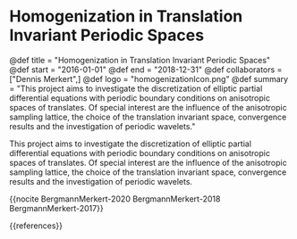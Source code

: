 # Homogenization in Translation Invariant Periodic Spaces

@def title = "Homogenization in Translation Invariant Periodic Spaces"
@def start = "2016-01-01"
@def end = "2018-12-31"
@def collaborators = ["Dennis Merkert",]
@def logo = "homogenizationIcon.png"
@def summary = "This project aims to investigate the discretization of elliptic partial differential equations with periodic boundary conditions on anisotropic spaces of translates. Of special interest are the influence of the anisotropic sampling lattice, the choice of the translation invariant space, convergence results and the investigation of periodic wavelets."

This project aims to investigate the discretization of elliptic partial
differential equations with periodic boundary conditions on anisotropic
spaces of translates. Of special interest are the influence of the
anisotropic sampling lattice, the choice of the translation invariant
space, convergence results and the investigation of periodic wavelets.

{{nocite BergmannMerkert-2020 BergmannMerkert-2018 BergmannMerkert-2017}}

{{references}}
